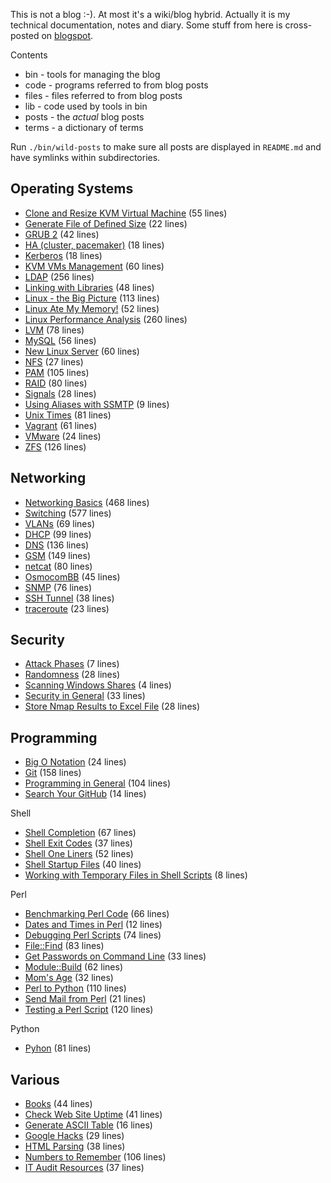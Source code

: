 This is not a blog :-). At most it's a wiki/blog hybrid. Actually it is my
technical documentation, notes and diary. Some stuff from here is cross-posted
on [blogspot](http://jreisinger.blogspot.sk).

Contents
* bin - tools for managing the blog
* code - programs referred to from blog posts
* files - files referred to from blog posts
* lib - code used by tools in bin
* posts - the *actual* blog posts
* terms - a dictionary of terms

Run `./bin/wild-posts` to make sure all posts are displayed in
`README.md` and have symlinks within subdirectories.

Operating Systems
-----------------

* [Clone and Resize KVM Virtual Machine](posts/clone-and-resize-kvm-virtual-machine.md) (55 lines)
* [Generate File of Defined Size](posts/gen_rand_file.md) (22 lines)
* [GRUB 2](posts/grub2.md) (42 lines)
* [HA (cluster, pacemaker)](posts/ha.md) (18 lines)
* [Kerberos](posts/kerberos.md) (18 lines)
* [KVM VMs Management](posts/vm-mngt.md) (60 lines)
* [LDAP](posts/ldap.md) (256 lines)
* [Linking with Libraries](posts/linking-with-libraries.md) (48 lines)
* [Linux - the Big Picture](posts/linux-big-picture.md) (113 lines)
* [Linux Ate My Memory!](posts/linux-ate-my-memory.md) (52 lines)
* [Linux Performance Analysis](posts/linux-performance-analysis.md) (260 lines)
* [LVM](posts/lvm.md) (78 lines)
* [MySQL](posts/mysql.md) (56 lines)
* [New Linux Server](posts/new-linux-server.md) (60 lines)
* [NFS](posts/nfs.md) (27 lines)
* [PAM](posts/pam.md) (105 lines)
* [RAID](posts/raid.md) (80 lines)
* [Signals](posts/signals.md) (28 lines)
* [Using Aliases with SSMTP](posts/ssmtp.md) (9 lines)
* [Unix Times](posts/unix-times.md) (81 lines)
* [Vagrant](posts/vagrant.md) (61 lines)
* [VMware](posts/vmware.md) (24 lines)
* [ZFS](posts/zfs.md) (126 lines)

Networking
----------

* [Networking Basics](posts/net-basics.md) (468 lines)
* [Switching](posts/switching.md) (577 lines)
* [VLANs](posts/vlans.md) (69 lines)
* [DHCP](posts/dhcp.md) (99 lines)
* [DNS](posts/dns.md) (136 lines)
* [GSM](posts/gsm.md) (149 lines)
* [netcat](posts/netcat.md) (80 lines)
* [OsmocomBB](posts/osmocombb.md) (45 lines)
* [SNMP](posts/snmp.md) (76 lines)
* [SSH Tunnel](posts/ssh-tunnel.md) (38 lines)
* [traceroute](posts/traceroute-explained.md) (23 lines)

Security
--------

* [Attack Phases](posts/attack-phases.md) (7 lines)
* [Randomness](posts/randomness.md) (28 lines)
* [Scanning Windows Shares](posts/scan_win_shares.md) (4 lines)
* [Security in General](posts/general-security.md) (33 lines)
* [Store Nmap Results to Excel File](posts/nmap2excel.md) (28 lines)

Programming
-----------

* [Big O Notation](posts/big-o-notation.md) (24 lines)
* [Git](posts/git.md) (158 lines)
* [Programming in General](posts/prog-general.md) (104 lines)
* [Search Your GitHub](posts/search-github.md) (14 lines)

Shell

* [Shell Completion](posts/shell-completion.md) (67 lines)
* [Shell Exit Codes](posts/shell-exit-codes.md) (37 lines)
* [Shell One Liners](posts/shell-one-liners.md) (52 lines)
* [Shell Startup Files](posts/shell-startup-files.md) (40 lines)
* [Working with Temporary Files in Shell Scripts](posts/shell-temporary-files.md) (8 lines)

Perl

* [Benchmarking Perl Code](posts/benchmarking-perl-code.md) (66 lines)
* [Dates and Times in Perl](posts/perl-date-time.md) (12 lines)
* [Debugging Perl Scripts](posts/debugging-perl-scripts.md) (74 lines)
* [File::Find](posts/file-find.md) (83 lines)
* [Get Passwords on Command Line](posts/get-passwd.md) (33 lines)
* [Module::Build](posts/module-build.md) (62 lines)
* [Mom's Age](posts/moms-age.md) (32 lines)
* [Perl to Python](posts/perl2python.md) (110 lines)
* [Send Mail from Perl](posts/send-mail-from-perl.md) (21 lines)
* [Testing a Perl Script](posts/testing-perl-script.md) (120 lines)

Python

* [Pyhon](posts/python.md) (81 lines)

Various
-------

* [Books](posts/books.md) (44 lines)
* [Check Web Site Uptime](posts/check-web-app.md) (41 lines)
* [Generate ASCII Table](posts/gen_ascii_table.md) (16 lines)
* [Google Hacks](posts/google-hacks.md) (29 lines)
* [HTML Parsing](posts/html-parsing.md) (38 lines)
* [Numbers to Remember](posts/numbers-to-remember.md) (106 lines)
* [IT Audit Resources](posts/it-audit-resources.md) (37 lines)
